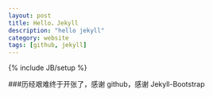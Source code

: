 ```yaml
---
layout: post
title: Hello，Jekyll
description: "hello jekyll"
category: website
tags: [github, jekyll]
---
```

{% include JB/setup %}

###历经艰难终于开张了，感谢 github，感谢 Jekyll-Bootstrap

